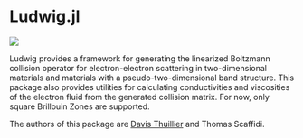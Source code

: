 ﻿# Ludwig.jl

[![](https://img.shields.io/badge/docs-latest-blue.svg)](https://davisthuillier.github.io/Ludwig.jl/)

Ludwig provides a framework for generating the linearized Boltzmann collision operator for electron-electron scattering in two-dimensional materials and materials with a pseudo-two-dimensional band structure. This package also provides utilities for calculating conductivities and viscosities of the electron fluid from the generated collision matrix. For now, only square Brillouin Zones are supported.

The authors of this package are [Davis Thuillier](https://github.com/DavisThuillier) and Thomas Scaffidi.
